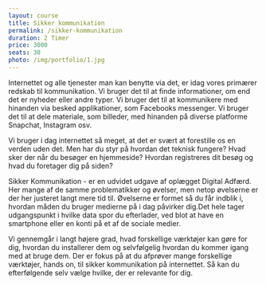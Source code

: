 ```yaml
---
layout: course
title: Sikker kommunikation
permalink: /sikker-kommunikation
duration: 2 Timer
price: 3000
seats: 30
photo: /img/portfolio/1.jpg
---
```

Internettet og alle tjenester man kan benytte via det, er idag vores primærer redskab til kommunikation. Vi bruger det til at finde informationer, om end det er nyheder eller andre typer. Vi bruger det til at kommunikere med hinanden via besked applikationer, som Facebooks messenger. Vi bruger det til at dele materiale, som billeder, med hinanden på diverse platforme Snapchat, Instagram osv. 

Vi bruger i dag internettet så meget, at det er svært at forestille os en verden uden det. Men har du styr på hvordan det teknisk fungere? Hvad sker der når du besøger en hjemmeside? Hvordan registreres dit besøg og hvad du foretager dig på siden? 

Sikker Kommunikation - er en udvidet udgave af oplægget Digital Adfærd. Her mange af de samme problematikker og øvelser, men netop øvelserne er der her justeret langt mere tid til. 
Øvelserne er formet så du får indblik i, hvordan måden du bruger medierne på i dag påvirker dig.Det hele tager udgangspunkt i hvilke data spor du efterlader, ved blot at have en smartphone eller en konti på et af de sociale medier. 

Vi gennemgår i langt højere grad, hvad forskellige værktøjer kan gøre for dig, hvordan du installerer dem og selvfølgelig hvordan du kommer igang med at bruge dem. Der er fokus på at du afprøver mange forskellige værktøjer, hands on, til sikker kommunikation på internettet. Så kan du efterfølgende selv vælge hvilke, der er relevante for dig.
